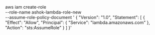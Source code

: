 aws iam create-role \
    --role-name ashok-lambda-role-new \
    --assume-role-policy-document '
        {
            "Version": "1.0",
            "Statement": [
                {
                    "Effect": "Allow", 
                    "Principal": 
                        {
                            "Service": "lambda.amazonaws.com"
                        }, 
                        "Action": "sts:AssumeRole"
                }
            ]
        }'